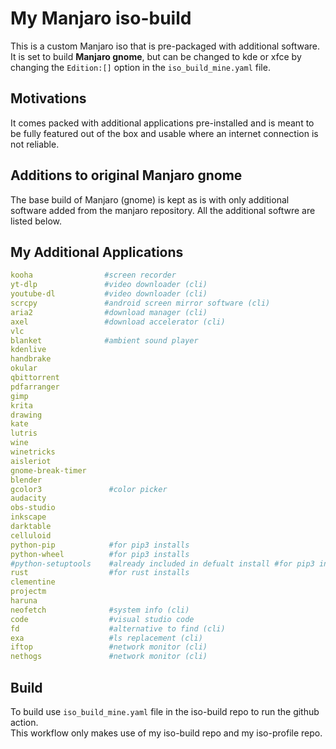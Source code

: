 # My Manjaro iso-build

This is a custom Manjaro iso that is pre-packaged with additional software.
It is set to build **Manjaro gnome**, but can be changed to kde or xfce by changing the `Edition:[]` option in the `iso_build_mine.yaml` file.

## Motivations
 
It comes packed with additional applications pre-installed and is meant to be fully featured out of the box and usable where an internet connection is not reliable.

## Additions to original Manjaro gnome

The base build of Manjaro (gnome) is kept as is with only additional software added from the manjaro repository.
All the additional softwre are listed below.

## My Additional Applications

```yaml
kooha                #screen recorder
yt-dlp               #video downloader (cli)
youtube-dl           #video downloader (cli)
scrcpy               #android screen mirror software (cli)
aria2                #download manager (cli)
axel                 #download accelerator (cli)
vlc  
blanket              #ambient sound player
kdenlive
handbrake
okular
qbittorrent
pdfarranger
gimp
krita
drawing
kate
lutris
wine
winetricks
aisleriot
gnome-break-timer
blender
gcolor3               #color picker
audacity
obs-studio
inkscape
darktable
celluloid
python-pip            #for pip3 installs
python-wheel          #for pip3 installs
#python-setuptools    #already included in defualt install #for pip3 installs
rust                  #for rust installs
clementine
projectm
haruna
neofetch              #system info (cli)
code                  #visual studio code
fd                    #alternative to find (cli)
exa                   #ls replacement (cli)
iftop                 #network monitor (cli)
nethogs               #network monitor (cli)

```

## Build

To build use `iso_build_mine.yaml` file in the iso-build repo to run the github action.  
This workflow only makes use of my iso-build repo and my iso-profile repo.  
